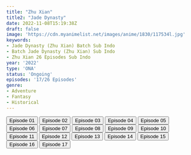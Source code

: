 ```yaml
---
title: "Zhu Xian"
title2: "Jade Dynasty"
date: 2022-11-08T15:19:38Z
draft: false
image: 'https://cdn.myanimelist.net/images/anime/1830/117534l.jpg'
keywords:
- Jade Dynasty (Zhu Xian) Batch Sub Indo
- Batch Jade Dynasty (Zhu Xian) Sub Indo
- Zhu Xian 26 Episodes Sub Indo
year: '2022'
type: 'ONA'
status: 'Ongoing'
episodes: '17/26 Episodes'
genre:
- Adventure
- Fantasy
- Historical
---
```


<div class="d-g gg-5 gtc-r ai-c">
<button onclick="window.open('?kur=KOI KISAMA/JADEDNT/1/MP4/Kuramanime-JADEDNT-01-480p-Anichin','_blank')">Episode 01</button>
<button onclick="window.open('?kur=KOI KISAMA/JADEDNT/2/MP4/Kuramanime-JADEDNT-02-480p-Anichin','_blank')">Episode 02</button>
<button onclick="window.open('?kur=KOI KISAMA/JADEDNT/3/MP4/Kuramanime-JADEDNT-03-480p-Anichin','_blank')">Episode 03</button>
<button onclick="window.open('?kur=KOI KISAMA/JADEDNT/4/MP4/Kuramanime-JADEDNT-04-480p-Anichin','_blank')">Episode 04</button>
<button onclick="window.open('?kur=KOI KISAMA/JADEDNT/5/MP4/Kuramanime-JADEDNT-05-480p-Anichin','_blank')">Episode 05</button>
<button onclick="window.open('?kur=KOI KISAMA/JADEDNT/6/MP4/Kuramanime-JADEDNT-06-480p-Anichin','_blank')">Episode 06</button>
<button onclick="window.open('?kur=KOI KISAMA/JADEDNT/7/MP4/Kuramanime-JADEDNT-07-480p-Anichin','_blank')">Episode 07</button>
<button onclick="window.open('?kur=KOI KISAMA/JADEDNT/8/MP4/Kuramanime-JADEDNT-08-480p-Anichin','_blank')">Episode 08</button>
<button onclick="window.open('?kur=KOI KISAMA/JADEDNT/9/MP4/Kuramanime-JADEDNT-09-480p-Anichin','_blank')">Episode 09</button>
<button onclick="window.open('?kur=KOI KISAMA/JADEDNT/10/MP4/Kuramanime-JADEDNT-10-480p-Anichin','_blank')">Episode 10</button>
<button onclick="window.open('?kur=KOI KISAMA/JADEDNT/11/MP4/Kuramanime-JADEDNT-11-480p-Anichin','_blank')">Episode 11</button>
<button onclick="window.open('?kur=KOI KISAMA/JADEDNT/12/MP4/Kuramanime-JADEDNT-12-480p-Anichin','_blank')">Episode 12</button>
<button onclick="window.open('?kur=KOI KISAMA/JADEDNT/13/MP4/Kuramanime-JADEDNT-13-480p-Anichin','_blank')">Episode 13</button>
<button onclick="window.open('?kur=KOI KISAMA/JADEDNT/14/MP4/Kuramanime-JADEDNT-14-480p-Anichin','_blank')">Episode 14</button>
<button onclick="window.open('?arc=eKZnGBq1MB_20221025/15/MP4/Kuramanime-JADEDNT-15-480p-Anichin','_blank')">Episode 15</button>
<button onclick="window.open('?arc=Mkt8Wm8Kge_20221101/16/MP4/Kuramanime-JADEDNT-16-360p-Anichin','_blank')">Episode 16</button>
<button onclick="window.open('?arc=51xZ0bZDb2_20221108/17/MP4/Kuramanime-JADEDNT-17-480p-Anichin','_blank')">Episode 17</button>
</div>